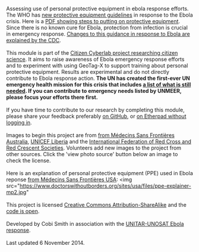 Assessing use of personal protective equipment in ebola response efforts. The WHO has <a href="http://www.who.int/csr/resources/publications/ebola/filovirus_infection_control/en/">new protective equipment guidelines</a> in response to the Ebola crisis. Here is a <a href="http://www.who.int/csr/disease/ebola/put_on_ppequipment.pdf"> PDF showing steps to putting on protective equipment</a>. Since there is no known cure for Ebola, protection from infection is crucial in emergency response. <a href="http://www.cdc.gov/media/releases/2014/fs1020-ebola-personal-protective-equipment.html">Changes to this guidance in response to Ebola are explained by the CDC</a>.
<br><br>
This module is part of the <a href="http://citizencyberlab.eu">Citizen Cyberlab project researching citizen science</a>. It aims to raise awareness of Ebola emergency response efforts and to experiment with using GeoTag-X to support training about personal protective equipment. Results are experimental and do not directly contribute to Ebola response action. <b>The UN has created the first-ever UN emergency health mission for this crisis that includes <a href="http://www.un.org/ebolaresponse/needs.shtml">a list of what is still needed</a>. If you can contribute to emergency needs listed by UNMEER, please focus your efforts there first. </b>
<br><br>
If you have time to contribute to our research by completing this module, please share your feedback preferably <a href="https://github.com/geotagx/pybossa/issues">on GitHub</a>, or <a href="https://etherpad.mozilla.org/geotagx"> on Etherpad without logging in</a>.
<br><br>
Images to begin this project are from <a href="https://secure.flickr.com/photos/126392347@N06/">from Médecins Sans Frontières Australia</a>, <a href="https://secure.flickr.com/photos/unicefliberia/sets/72157645220442480/">UNICEF Liberia</a> and the <a href="https://secure.flickr.com/people/ifrc/">International Federation of Red Cross and Red Crescent Societies</a>. Volunteers add new images to the project from other sources. Click the 'view photo source' button below an image to check the license.  
<br> Here is an explanation of personal protective equipment (PPE) used in Ebola reponse <a href="http://www.doctorswithoutborders.org/our-work/medical-issues/ebola">from Médecins Sans Frontières USA</a>:
<img src="https://www.doctorswithoutborders.org/sites/usa/files/ppe-explainer-mp2.jpg"
<br><br>
This project is licensed <a rel="license" href="http://creativecommons.org/licenses/by-sa/4.0/">Creative Commons Attribution-ShareAlike</a> and the <a href="https://github.com/geotagx">code is open</a>.
<br><br>
Developed by Cobi Smith in association with the <a href="http://home.web.cern.ch/about/updates/2014/11/unosat-joins-fight-against-ebola">UNITAR-UNOSAT Ebola response</a>.
<br><br>
Last updated 6 November 2014. 
